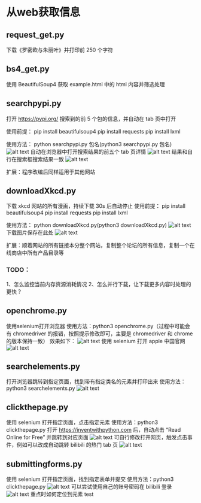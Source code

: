 # 从web获取信息
## request_get.py
下载《罗密欧与朱丽叶》并打印前 250 个字符
## bs4_get.py
使用 BeautifulSoup4 获取 example.html 中的 html 内容并筛选处理
## searchpypi.py
打开  https://pypi.org/  搜索到的前 5 个包的信息，并自动在 tab 页中打开

使用前提：
pip install beautifulsoup4
pip install requests
pip install lxml

使用方法：
python searchpypi.py 包名(python3 searchpypi.py 包名)
![alt text](image.png)
自动在浏览器中打开搜索结果的前五个 tab 页详情
![alt text](image-1.png)
结果和自行在搜索框搜索结果一致
![alt text](image-2.png)

扩展：程序改编后同样适用于其他网站

## downloadXkcd.py
下载 xkcd 网站的所有漫画，持续下载 30s 后自动停止
使用前提：
pip install beautifulsoup4
pip install requests
pip install lxml

使用方法：
python downloadXkcd.py(python3 downloadXkcd.py)
![alt text](image-3.png)
下载图片保存在此处
![alt text](image-4.png)

扩展：顺着网站的所有链接本分整个网站，复制整个论坛的所有信息，复制一个在线商店中所有产品目录等
### TODO：
1、怎么监控当前内存资源消耗情况
2、怎么并行下载，让下载更多内容时处理的更快？

## openchrome.py
使用selenium打开浏览器
使用方法：python3 openchrome.py（过程中可能会有 chromedriver 的报错，按照提示修改即可，主要是 chromedriver 和 chrome 的版本保持一致）
效果如下：
![alt text](image-5.png)
使用 selenium 打开 apple 中国官网
![alt text](image-6.png)

## searchelements.py
打开浏览器跳转到指定页面，找到带有指定类名的元素并打印出来
使用方法：python3 searchelements.py
![alt text](image-7.png)

## clickthepage.py
使用 selenium 打开指定页面，点击指定元素
使用方法：python3 clickthepage.py
打开 https://inventwithpython.com 后，自动点击 “Read Online for Free” 并跳转到对应页面
![alt text](image-8.png)
可自行修改打开网页，触发点击事件，例如可以改成自动跳转 bilibili 的热门 tab 页
![alt text](image-9.png)

## submittingforms.py
使用 selenium 打开指定页面，找到指定表单并提交
使用方法：python3 clickthepage.py
![alt text](image-10.png)
可以尝试使用自己的账号密码在 bilibili 登录
![alt text](image-11.png)
重点时如何定位到元素
test